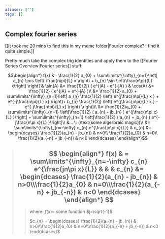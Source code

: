 ```yaml
---
aliases: [""]
tags: []
---
```


## Complex fourier series
[[It took me 20 mins to find this in my meme folder|Fourier complex? I find it quite simple.]]


Pretty much take the complex trig identities and apply them to the [[Fourier Series Overview|Fourier series]] stuff:

$$\begin{align*}
f(x) &= \frac{1}{2} a_{0} + \sum\limits^{\infty}_{n=1}\left[ a_{n} \cos \left( \frac{n\pi}{L} x \right) + b_{n} \sin \left(\frac{n\pi}{L} x\right) \right] & \sin(A) &= \frac{1}{2j} ( e^{jA} - e^{-jA} ) & \cos(A) &= \frac{1}{2} ( e^{jA} + e^{-jA} )\\
&= \frac{1}{2} a_{0} + \sum\limits^{\infty}_{n=1}\left[ a_{n} \frac{1}{2} \left( e^{j\frac{n\pi}{L} x  } + e^{-j\frac{n\pi}{L} x} \right)+ b_{n} \frac{1}{2j} \left( e^{j\frac{n\pi}{L} x  } - e^{-j\frac{n\pi}{L} x} \right)  \right]\\
&= \frac{1}{2}a_{0} + \sum\limits^{\infty}_{n=1} \left[\frac{1}{2} ( a_{n} - jb_{n} )  e^{j\frac{n\pi x}{L} }\right] + \sum\limits^{\infty}_{n=1} \left[\frac{1}{2} ( a_{n} + jb_{n} )  e^{-j\frac{n\pi x}{L} }\right]\\
&... \: (\text{some algerbraic magic})\\
&= \sum\limits^{\infty}_{n=-\infty} c_{n} e^{\frac{jn\pi x}{L}} & c_{n} &= \begin{dcases} \frac{1}{2}(a_{n} - jb_{n}) & n>0\\
\frac{1}{2}a_{0} & n=0\\
\frac{1}{2}(a_{-n} + jb_{-n}) & n<0 \end{dcases}
\end{align*}$$
 
> ## $$ \begin{align*} f(x)  & = \sum\limits^{\infty}_{n=-\infty} c_{n} e^{\frac{jn\pi x}{L}} & & & c_{n} &= \begin{dcases} \frac{1}{2}(a_{n} - jb_{n}) & n>0\\\frac{1}{2}a_{0} & n=0\\\frac{1}{2}(a_{-n} + jb_{-n}) & n<0 \end{dcases} \end{align*} $$  
>> where:
>> $f(x)=$ some function
>> $j=\sqrt{-1}$
>> 
>> $c_{n} = \begin{dcases} \frac{1}{2}(a_{n} - jb_{n}) & n>0\\\frac{1}{2}a_{0} & n=0\\\frac{1}{2}(a_{-n} + jb_{-n}) & n<0 \end{dcases}$ 

